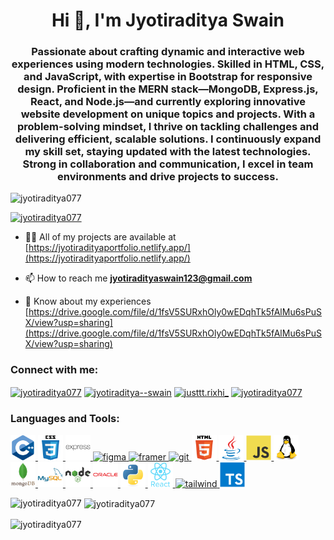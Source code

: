 <h1 align="center">Hi 👋, I'm Jyotiraditya Swain</h1>
<h3 align="center">Passionate about crafting dynamic and interactive web experiences using modern technologies. Skilled in HTML, CSS, and JavaScript, with expertise in Bootstrap for responsive design. Proficient in the MERN stack—MongoDB, Express.js, React, and Node.js—and currently exploring innovative website development on unique topics and projects. With a problem-solving mindset, I thrive on tackling challenges and delivering efficient, scalable solutions. I continuously expand my skill set, staying updated with the latest technologies. Strong in collaboration and communication, I excel in team environments and drive projects to success.</h3>

<p align="left"> <img src="https://komarev.com/ghpvc/?username=jyotiraditya077&label=Profile%20views&color=0e75b6&style=flat" alt="jyotiraditya077" /> </p>

<p align="left"> <a href="https://github.com/ryo-ma/github-profile-trophy"><img src="https://github-profile-trophy.vercel.app/?username=jyotiraditya077" alt="jyotiraditya077" /></a> </p>

- 👨‍💻 All of my projects are available at [https://jyotiradityaportfolio.netlify.app/](https://jyotiradityaportfolio.netlify.app/)

- 📫 How to reach me **jyotiradityaswain123@gmail.com**

- 📄 Know about my experiences [https://drive.google.com/file/d/1fsV5SURxhOly0wEDqhTk5fAlMu6sPuSX/view?usp=sharing](https://drive.google.com/file/d/1fsV5SURxhOly0wEDqhTk5fAlMu6sPuSX/view?usp=sharing)

<h3 align="left">Connect with me:</h3>
<p align="left">
<a href="https://twitter.com/jyotiraditya077" target="blank"><img align="center" src="https://raw.githubusercontent.com/rahuldkjain/github-profile-readme-generator/master/src/images/icons/Social/twitter.svg" alt="jyotiraditya077" height="30" width="40" /></a>
<a href="https://linkedin.com/in/jyotiraditya--swain" target="blank"><img align="center" src="https://raw.githubusercontent.com/rahuldkjain/github-profile-readme-generator/master/src/images/icons/Social/linked-in-alt.svg" alt="jyotiraditya--swain" height="30" width="40" /></a>
<a href="https://instagram.com/justtt.rixhi_" target="blank"><img align="center" src="https://raw.githubusercontent.com/rahuldkjain/github-profile-readme-generator/master/src/images/icons/Social/instagram.svg" alt="justtt.rixhi_" height="30" width="40" /></a>
<a href="https://www.leetcode.com/jyotiraditya077" target="blank"><img align="center" src="https://raw.githubusercontent.com/rahuldkjain/github-profile-readme-generator/master/src/images/icons/Social/leet-code.svg" alt="jyotiraditya077" height="30" width="40" /></a>
</p>

<h3 align="left">Languages and Tools:</h3>
<p align="left"> <a href="https://www.w3schools.com/cpp/" target="_blank" rel="noreferrer"> <img src="https://raw.githubusercontent.com/devicons/devicon/master/icons/cplusplus/cplusplus-original.svg" alt="cplusplus" width="40" height="40"/> </a> <a href="https://www.w3schools.com/css/" target="_blank" rel="noreferrer"> <img src="https://raw.githubusercontent.com/devicons/devicon/master/icons/css3/css3-original-wordmark.svg" alt="css3" width="40" height="40"/> </a> <a href="https://expressjs.com" target="_blank" rel="noreferrer"> <img src="https://raw.githubusercontent.com/devicons/devicon/master/icons/express/express-original-wordmark.svg" alt="express" width="40" height="40"/> </a> <a href="https://www.figma.com/" target="_blank" rel="noreferrer"> <img src="https://www.vectorlogo.zone/logos/figma/figma-icon.svg" alt="figma" width="40" height="40"/> </a> <a href="https://www.framer.com/" target="_blank" rel="noreferrer"> <img src="https://www.vectorlogo.zone/logos/framer/framer-icon.svg" alt="framer" width="40" height="40"/> </a> <a href="https://git-scm.com/" target="_blank" rel="noreferrer"> <img src="https://www.vectorlogo.zone/logos/git-scm/git-scm-icon.svg" alt="git" width="40" height="40"/> </a> <a href="https://www.w3.org/html/" target="_blank" rel="noreferrer"> <img src="https://raw.githubusercontent.com/devicons/devicon/master/icons/html5/html5-original-wordmark.svg" alt="html5" width="40" height="40"/> </a> <a href="https://www.java.com" target="_blank" rel="noreferrer"> <img src="https://raw.githubusercontent.com/devicons/devicon/master/icons/java/java-original.svg" alt="java" width="40" height="40"/> </a> <a href="https://developer.mozilla.org/en-US/docs/Web/JavaScript" target="_blank" rel="noreferrer"> <img src="https://raw.githubusercontent.com/devicons/devicon/master/icons/javascript/javascript-original.svg" alt="javascript" width="40" height="40"/> </a> <a href="https://www.linux.org/" target="_blank" rel="noreferrer"> <img src="https://raw.githubusercontent.com/devicons/devicon/master/icons/linux/linux-original.svg" alt="linux" width="40" height="40"/> </a> <a href="https://www.mongodb.com/" target="_blank" rel="noreferrer"> <img src="https://raw.githubusercontent.com/devicons/devicon/master/icons/mongodb/mongodb-original-wordmark.svg" alt="mongodb" width="40" height="40"/> </a> <a href="https://www.mysql.com/" target="_blank" rel="noreferrer"> <img src="https://raw.githubusercontent.com/devicons/devicon/master/icons/mysql/mysql-original-wordmark.svg" alt="mysql" width="40" height="40"/> </a> <a href="https://nodejs.org" target="_blank" rel="noreferrer"> <img src="https://raw.githubusercontent.com/devicons/devicon/master/icons/nodejs/nodejs-original-wordmark.svg" alt="nodejs" width="40" height="40"/> </a> <a href="https://www.oracle.com/" target="_blank" rel="noreferrer"> <img src="https://raw.githubusercontent.com/devicons/devicon/master/icons/oracle/oracle-original.svg" alt="oracle" width="40" height="40"/> </a> <a href="https://www.python.org" target="_blank" rel="noreferrer"> <img src="https://raw.githubusercontent.com/devicons/devicon/master/icons/python/python-original.svg" alt="python" width="40" height="40"/> </a> <a href="https://reactjs.org/" target="_blank" rel="noreferrer"> <img src="https://raw.githubusercontent.com/devicons/devicon/master/icons/react/react-original-wordmark.svg" alt="react" width="40" height="40"/> </a> <a href="https://tailwindcss.com/" target="_blank" rel="noreferrer"> <img src="https://www.vectorlogo.zone/logos/tailwindcss/tailwindcss-icon.svg" alt="tailwind" width="40" height="40"/> </a> <a href="https://www.typescriptlang.org/" target="_blank" rel="noreferrer"> <img src="https://raw.githubusercontent.com/devicons/devicon/master/icons/typescript/typescript-original.svg" alt="typescript" width="40" height="40"/> </a> </p>

<p><img align="left" src="https://github-readme-stats.vercel.app/api/top-langs?username=jyotiraditya077&show_icons=true&locale=en&layout=compact" alt="jyotiraditya077" /></p>

<p>&nbsp;<img align="center" src="https://github-readme-stats.vercel.app/api?username=jyotiraditya077&show_icons=true&locale=en" alt="jyotiraditya077" /></p>

<p><img align="center" src="https://github-readme-streak-stats.herokuapp.com/?user=jyotiraditya077&" alt="jyotiraditya077" /></p>
